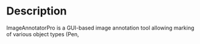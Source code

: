 # Description
ImageAnnotatorPro is a GUI-based image annotation tool allowing marking of various object types (Pen,